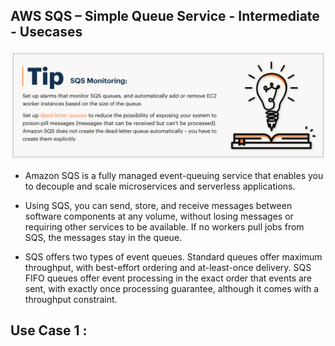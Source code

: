 ## AWS SQS – Simple Queue Service - Intermediate - Usecases

[![Watch the video](./SQS-Monitoring.jpg)](https://linkedin.com/in/vijaystack)


- Amazon SQS is a fully managed event-queuing service that enables you to decouple and scale microservices and serverless applications.

- Using SQS, you can send, store, and receive messages between software components at any volume, without losing messages or requiring other services to be available. If no workers pull jobs from SQS, the messages stay in the queue.

- SQS offers two types of event queues. Standard queues offer maximum throughput, with best-effort ordering and at-least-once delivery. SQS FIFO queues offer event processing in the exact order that events are sent, with exactly once processing guarantee, although it comes with a throughput constraint.

## Use Case 1 :
